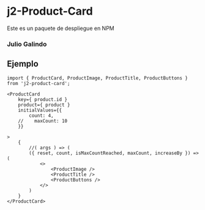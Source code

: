 # j2-Product-Card

Este es un paquete de despliegue en NPM

### Julio Galindo

## Ejemplo
```
import { ProductCard, ProductImage, ProductTitle, ProductButtons } from 'j2-product-card';
```

```
<ProductCard 
    key={ product.id }
    product={ product } 
    initialValues={{
        count: 4,
    //    maxCount: 10
    }}

>
    {
        //( args ) => (
        ({ reset, count, isMaxCountReached, maxCount, increaseBy }) => (
            <>
                <ProductImage />
                <ProductTitle />
                <ProductButtons />
            </>
        )
    }
</ProductCard>
```